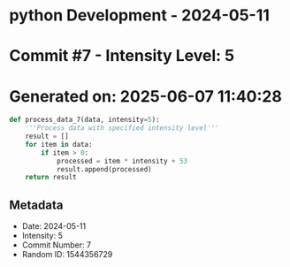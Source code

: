﻿# python Development - 2024-05-11
# Commit #7 - Intensity Level: 5
# Generated on: 2025-06-07 11:40:28
```python
def process_data_7(data, intensity=5):
    '''Process data with specified intensity level'''
    result = []
    for item in data:
        if item > 0:
            processed = item * intensity + 53
            result.append(processed)
    return result
```
## Metadata
- Date: 2024-05-11
- Intensity: 5
- Commit Number: 7
- Random ID: 1544356729
